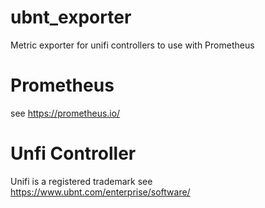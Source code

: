 # ubnt_exporter
Metric exporter for unifi controllers to use with Prometheus

# Prometheus
see https://prometheus.io/

# Unfi Controller
Unifi is a registered trademark
see https://www.ubnt.com/enterprise/software/
